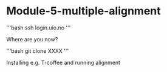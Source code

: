 # Module-5-multiple-alignment
'''bash
ssh login.uio.no
'''

Where are you now?

'''bash
git clone XXXX
'''

Installing e.g. T-coffee and running alignment
